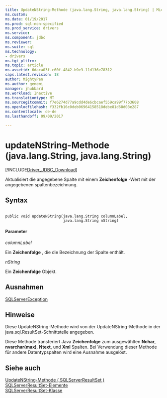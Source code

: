 ```yaml
---
title: UpdateNString-Methode (java.lang.String, java.lang.String) | Microsoft Docs
ms.custom: 
ms.date: 01/19/2017
ms.prod: sql-non-specified
ms.prod_service: drivers
ms.service: 
ms.component: jdbc
ms.reviewer: 
ms.suite: sql
ms.technology:
- drivers
ms.tgt_pltfrm: 
ms.topic: article
ms.assetid: 6daca03f-c60f-4842-b9e3-11d136e78312
caps.latest.revision: 18
author: MightyPen
ms.author: genemi
manager: jhubbard
ms.workload: Inactive
ms.translationtype: MT
ms.sourcegitcommit: f7e6274d77a9cdd4de6cbcaef559ca99f77b3608
ms.openlocfilehash: f332fb16c0deb06964158518debe81d68d08e287
ms.contentlocale: de-de
ms.lasthandoff: 09/09/2017

---
```

# <a name="updatenstring-method-javalangstring-javalangstring"></a>updateNString-Methode (java.lang.String, java.lang.String)
[!INCLUDE[Driver_JDBC_Download](../../../includes/driver_jdbc_download.md)]

  Aktualisiert die angegebene Spalte mit einem **Zeichenfolge** -Wert mit der angegebenen spaltenbezeichnung.  
  
## <a name="syntax"></a>Syntax  
  
```  
  
public void updateNString(java.lang.String columnLabel,  
                          java.lang.String nString)  
```  
  
#### <a name="parameters"></a>Parameter  
 *columnLabel*  
  
 Ein **Zeichenfolge** , die die Bezeichnung der Spalte enthält.  
  
 *nString*  
  
 Ein **Zeichenfolge** Objekt.  
  
## <a name="exceptions"></a>Ausnahmen  
 [SQLServerException](../../../connect/jdbc/reference/sqlserverexception-class.md)  
  
## <a name="remarks"></a>Hinweise  
 Diese UpdateNString-Methode wird von der UpdateNString-Methode in der java.sql.ResultSet-Schnittstelle angegeben.  
  
 Diese Methode transferiert Java **Zeichenfolge** zum ausgewählten **Nchar**, **nvarchar(max)**, **Ntext**, und **Xml** Spalten. Bei Verwendung dieser Methode für andere Datentypspalten wird eine Ausnahme ausgelöst.  
  
## <a name="see-also"></a>Siehe auch  
 [UpdateNString-Methode &#40; SQLServerResultSet &#41;](../../../connect/jdbc/reference/updatenstring-method-sqlserverresultset.md)   
 [SQLServerResultSet-Elemente](../../../connect/jdbc/reference/sqlserverresultset-members.md)   
 [SQLServerResultSet-Klasse](../../../connect/jdbc/reference/sqlserverresultset-class.md)  
  
  

